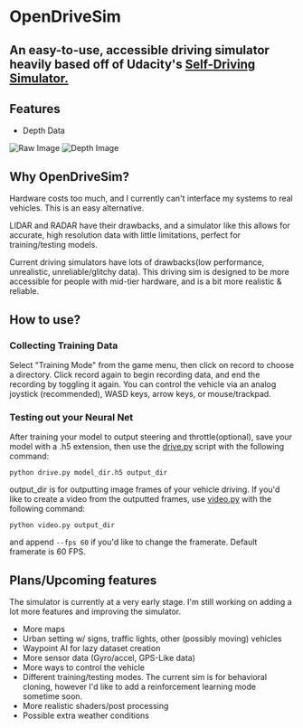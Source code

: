 # OpenDriveSim

An easy-to-use, accessible driving simulator heavily based off of Udacity's [Self-Driving Simulator.](https://github.com/udacity/self-driving-car-sim)
-----

## Features
 - Depth Data
 
![Raw Image](Docs/original_img.png)
![Depth Image](Docs/depth.png)
 
## Why OpenDriveSim?
Hardware costs too much, and I currently can't interface my systems to real vehicles. This is an easy alternative.

LIDAR and RADAR have their drawbacks, and a simulator like this allows for accurate, high resolution data with little limitations, perfect for training/testing models.

Current driving simulators have lots of drawbacks(low performance, unrealistic, unreliable/glitchy data). This driving sim is designed to be more accessible for people with mid-tier hardware, and is a bit more realistic  & reliable. 

## How to use?
### Collecting Training Data
Select "Training Mode" from the game menu, then click on record to choose a directory. Click record again to begin recording data, and end the recording by toggling it again. You can control the vehicle via an analog joystick (recommended), WASD keys, arrow keys, or mouse/trackpad.

### Testing out your Neural Net
After training your model to output steering and throttle(optional), save your model with a .h5 extension, then use the [drive.py](https://github.com/udacity/CarND-Behavioral-Cloning-P3/blob/master/drive.py) script with the following command:

```python drive.py model_dir.h5 output_dir``` 

output_dir is for outputting image frames of your vehicle driving. If you'd like to create a video from the outputted frames, use [video.py](https://github.com/udacity/CarND-Behavioral-Cloning-P3/blob/master/video.py) with the following command:

```python video.py output_dir ```

and append ```--fps 60``` if you'd like to change the framerate. Default framerate is 60 FPS. 


## Plans/Upcoming features
The simulator is currently at a very early stage. I'm still working on adding a lot more features and improving the simulator.
 - More maps
 - Urban setting w/ signs, traffic lights, other (possibly moving) vehicles
 - Waypoint AI for lazy dataset creation
 - More sensor data (Gyro/accel, GPS-Like data)
 - More ways to control the vehicle
 - Different training/testing modes. The current sim is for behavioral cloning, however I'd like to add a reinforcement learning mode sometime soon.
 - More realistic shaders/post processing
 - Possible extra weather conditions
